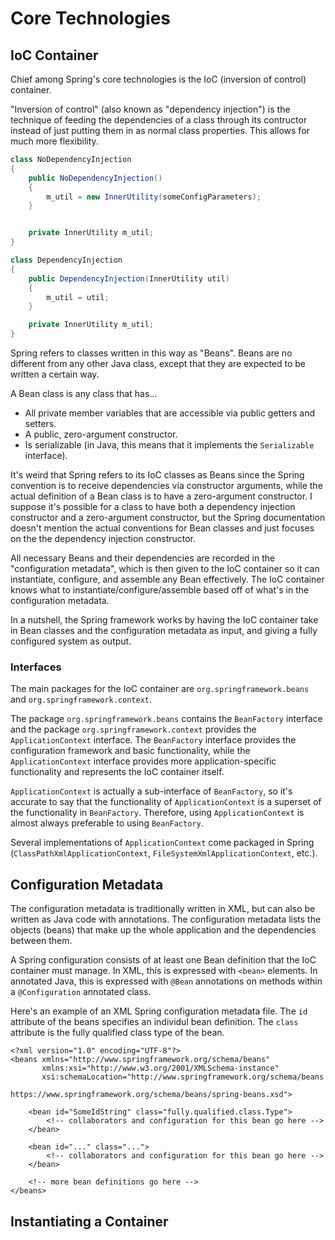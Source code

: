 # Core Technologies
## IoC Container
Chief among Spring's core technologies is the IoC (inversion of control) container.

"Inversion of control" (also known as "dependency injection") is the technique of feeding the dependencies of a class through its contructor instead of just putting them in as normal class properties. This allows for much more flexibility.
```java
class NoDependencyInjection
{
    public NoDependencyInjection()
    {
        m_util = new InnerUtility(someConfigParameters);
    }


    private InnerUtility m_util;
}

class DependencyInjection
{
    public DependencyInjection(InnerUtility util)
    {
        m_util = util;
    }

    private InnerUtility m_util;
}
```

Spring refers to classes written in this way as "Beans". Beans are no different from any other Java class, except that they are expected to be written a certain way.

A Bean class is any class that has...
* All private member variables that are accessible via public getters and setters.
* A public, zero-argument constructor.
* Is serializable (in Java, this means that it implements the `Serializable` interface).

It's weird that Spring refers to its IoC classes as Beans since the Spring convention is to receive dependencies via constructor arguments, while the actual definition of a Bean class is to have a zero-argument constructor. I suppose it's possible for a class to have both a dependency injection constructor and a zero-argument constructor, but the Spring documentation doesn't mention the actual conventions for Bean classes and just focuses on the the dependency injection constructor.

All necessary Beans and their dependencies are recorded in the "configuration metadata", which is then given to the IoC container so it can instantiate, configure, and assemble any Bean effectively. The IoC container knows what to instantiate/configure/assemble based off of what's in the configuration metadata.

In a nutshell, the Spring framework works by having the IoC container take in Bean classes and the configuration metadata as input, and giving a fully configured system as output.

### Interfaces
The main packages for the IoC container are `org.springframework.beans` and `org.springframework.context`.

The package `org.springframework.beans` contains the `BeanFactory` interface and the package `org.springframework.context` provides the `ApplicationContext` interface. The `BeanFactory` interface provides the configuration framework and basic functionality, while the `ApplicationContext` interface provides more application-specific functionality and represents the IoC container itself.

`ApplicationContext` is actually a sub-interface of `BeanFactory`, so it's accurate to say that the functionality of `ApplicationContext` is a superset of the functionality in `BeanFactory`. Therefore, using `ApplicationContext` is almost always preferable to using `BeanFactory`.

Several implementations of `ApplicationContext` come packaged in Spring (`ClassPathXmlApplicationContext`, `FileSystemXmlApplicationContext`, etc.).

## Configuration Metadata
The configuration metadata is traditionally written in XML, but can also be written as Java code with annotations. The configuration metadata lists the objects (beans) that make up the whole application and the dependencies between them.

A Spring configuration consists of at least one Bean definition that the IoC container must manage. In XML, this is expressed with `<bean>` elements. In annotated Java, this is expressed with `@Bean` annotations on methods within a `@Configuration` annotated class.

Here's an example of an XML Spring configuration metadata file. The `id` attribute of the beans specifies an individul bean definition. The `class` attribute is the fully qualified class type of the bean.
```
<?xml version="1.0" encoding="UTF-8"?>
<beans xmlns="http://www.springframework.org/schema/beans"
       xmlns:xsi="http://www.w3.org/2001/XMLSchema-instance"
       xsi:schemaLocation="http://www.springframework.org/schema/beans
                           https://www.springframework.org/schema/beans/spring-beans.xsd">

    <bean id="SomeIdString" class="fully.qualified.class.Type">  
        <!-- collaborators and configuration for this bean go here -->
    </bean>

    <bean id="..." class="...">
        <!-- collaborators and configuration for this bean go here -->
    </bean>

    <!-- more bean definitions go here -->
</beans>
```

## Instantiating a Container

